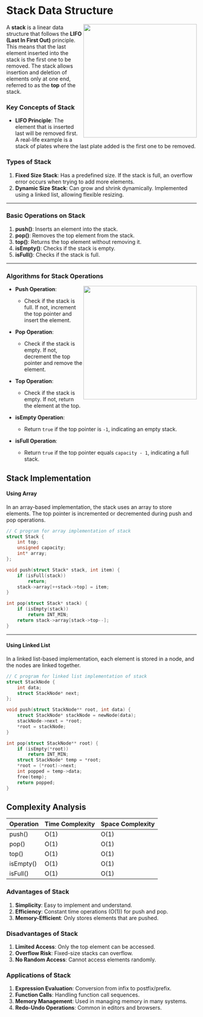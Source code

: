 # Stack Data Structure
<img src = "https://media.geeksforgeeks.org/wp-content/uploads/20240606180735/Stack-representation-in-Data-Structures-(1).webp" height="300" align="right">

A **stack** is a linear data structure that follows the **LIFO (Last In First Out)** principle. This means that the last element inserted into the stack is the first one to be removed. The stack allows insertion and deletion of elements only at one end, referred to as the **top** of the stack.

### Key Concepts of Stack

- **LIFO Principle**: The element that is inserted last will be removed first. A real-life example is a stack of plates where the last plate added is the first one to be removed.


  
### Types of Stack

1. **Fixed Size Stack**: Has a predefined size. If the stack is full, an overflow error occurs when trying to add more elements.
2. **Dynamic Size Stack**: Can grow and shrink dynamically. Implemented using a linked list, allowing flexible resizing.

---
### Basic Operations on Stack

1. **push()**: Inserts an element into the stack.
2. **pop()**: Removes the top element from the stack.
3. **top()**: Returns the top element without removing it.
4. **isEmpty()**: Checks if the stack is empty.
5. **isFull()**: Checks if the stack is full.
   
---
### Algorithms for Stack Operations

<img src = "https://miro.medium.com/v2/resize:fit:1400/1*W2cK1baYQ5nt5vEEFgICeQ.png" height="300" align="right">

- **Push Operation**: 
  - Check if the stack is full. If not, increment the top pointer and insert the element.
  
- **Pop Operation**: 
  - Check if the stack is empty. If not, decrement the top pointer and remove the element.

- **Top Operation**: 
  - Check if the stack is empty. If not, return the element at the top.

- **isEmpty Operation**: 
  - Return `true` if the top pointer is `-1`, indicating an empty stack.

- **isFull Operation**: 
  - Return `true` if the top pointer equals `capacity - 1`, indicating a full stack.
  

## Stack Implementation

#### Using Array

In an array-based implementation, the stack uses an array to store elements. The top pointer is incremented or decremented during push and pop operations.

```c
// C program for array implementation of stack
struct Stack {
    int top;
    unsigned capacity;
    int* array;
};

void push(struct Stack* stack, int item) {
    if (isFull(stack))
        return;
    stack->array[++stack->top] = item;
}

int pop(struct Stack* stack) {
    if (isEmpty(stack))
        return INT_MIN;
    return stack->array[stack->top--];
}
```
---
#### Using Linked List

In a linked list-based implementation, each element is stored in a node, and the nodes are linked together.

```c
// C program for linked list implementation of stack
struct StackNode {
    int data;
    struct StackNode* next;
};

void push(struct StackNode** root, int data) {
    struct StackNode* stackNode = newNode(data);
    stackNode->next = *root;
    *root = stackNode;
}

int pop(struct StackNode** root) {
    if (isEmpty(*root))
        return INT_MIN;
    struct StackNode* temp = *root;
    *root = (*root)->next;
    int popped = temp->data;
    free(temp);
    return popped;
}
```

## Complexity Analysis

| Operation | Time Complexity | Space Complexity |
|-----------|-----------------|------------------|
| push()    | O(1)            | O(1)             |
| pop()     | O(1)            | O(1)             |
| top()     | O(1)            | O(1)             |
| isEmpty() | O(1)            | O(1)             |
| isFull()  | O(1)            | O(1)             |

### Advantages of Stack

1. **Simplicity**: Easy to implement and understand.
2. **Efficiency**: Constant time operations (O(1)) for push and pop.
3. **Memory-Efficient**: Only stores elements that are pushed.

### Disadvantages of Stack

1. **Limited Access**: Only the top element can be accessed.
2. **Overflow Risk**: Fixed-size stacks can overflow.
3. **No Random Access**: Cannot access elements randomly.

### Applications of Stack

1. **Expression Evaluation**: Conversion from infix to postfix/prefix.
2. **Function Calls**: Handling function call sequences.
3. **Memory Management**: Used in managing memory in many systems.
4. **Redo-Undo Operations**: Common in editors and browsers.